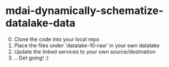 # mdai-dynamically-schematize-datalake-data
0. Clone the code into your local repo
1. Place the files under 'datalake-10-raw' in your own datalake
2. Update the linked services to your own source/destination
3. .. Get going! :)
